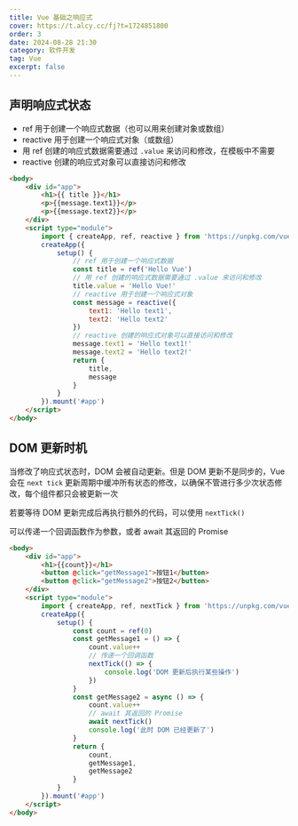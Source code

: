 ```yaml
---
title: Vue 基础之响应式
cover: https://t.alcy.cc/fj?t=1724851800
order: 3
date: 2024-08-28 21:30
category: 软件开发
tag: Vue
excerpt: false
---
```

## 声明响应式状态

- ref 用于创建一个响应式数据（也可以用来创建对象或数组）
- reactive 用于创建一个响应式对象（或数组）
- 用 ref 创建的响应式数据需要通过 `.value` 来访问和修改，在模板中不需要
- reactive 创建的响应式对象可以直接访问和修改

```html
<body>
    <div id="app">
        <h1>{{ title }}</h1>
        <p>{{message.text1}}</p>
        <p>{{message.text2}}</p>
    </div>
    <script type="module">
        import { createApp, ref, reactive } from 'https://unpkg.com/vue@3/dist/vue.esm-browser.js'
        createApp({
            setup() {
                // ref 用于创建一个响应式数据
                const title = ref('Hello Vue')
                // 用 ref 创建的响应式数据需要通过 .value 来访问和修改
                title.value = 'Hello Vue!'
                // reactive 用于创建一个响应式对象
                const message = reactive({
                    text1: 'Hello text1',
                    text2: 'Hello text2'
                })
                // reactive 创建的响应式对象可以直接访问和修改
                message.text1 = 'Hello text1!'
                message.text2 = 'Hello text2!'
                return {
                    title,
                    message
                }
            }
        }).mount('#app')
    </script>
</body>
```

## DOM 更新时机

当修改了响应式状态时，DOM 会被自动更新。但是 DOM 更新不是同步的，Vue 会在 `next tick` 更新周期中缓冲所有状态的修改，以确保不管进行多少次状态修改，每个组件都只会被更新一次

若要等待 DOM 更新完成后再执行额外的代码，可以使用 `nextTick()`

可以传递一个回调函数作为参数，或者 await 其返回的 Promise

```html
<body>
    <div id="app">
        <h1>{{count}}</h1>
        <button @click="getMessage1">按钮1</button>
        <button @click="getMessage2">按钮2</button>
    </div>
    <script type="module">
        import { createApp, ref, nextTick } from 'https://unpkg.com/vue@3/dist/vue.esm-browser.js'
        createApp({
            setup() {
                const count = ref(0)
                const getMessage1 = () => {
                    count.value++
                    // 传递一个回调函数
                    nextTick(() => {
                        console.log('DOM 更新后执行某些操作')
                    })
                }
                const getMessage2 = async () => {
                    count.value++
                    // await 其返回的 Promise
                    await nextTick()
                    console.log('此时 DOM 已经更新了')
                }
                return {
                    count,
                    getMessage1,
                    getMessage2
                }
            }
        }).mount('#app')
    </script>
</body>
```
